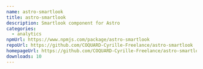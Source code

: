 ```yaml
---
name: astro-smartlook
title: astro-smartlook
description: Smartlook component for Astro
categories:
  - analytics
npmUrl: https://www.npmjs.com/package/astro-smartlook
repoUrl: https://github.com/COQUARD-Cyrille-Freelance/astro-smartlook
homepageUrl: https://github.com/COQUARD-Cyrille-Freelance/astro-smartlook#readme
downloads: 10
---
```

